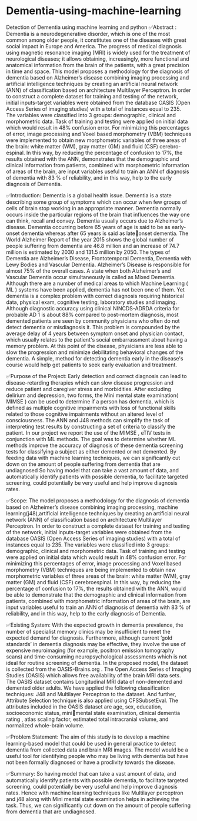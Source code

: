 # Dementia-using-machine-learning
Detection of Dementia using machine learning and python 
✅Abstract :
Dementia is a neurodegenerative disorder, which is one of the most common among older
people, it constitutes one of the diseases with great social impact in Europe and America. The
progress of medical diagnosis using magnetic resonance imaging (MRI) is widely used for
the treatment of neurological diseases; it allows obtaining, increasingly, more functional and
anatomical information from the brain of the patients, with a great precision in time and
space. This model proposes a methodology for the diagnosis of dementia based on
Alzheimer’s disease combining imaging processing and artificial intelligence techniques by
creating an artificial neural network (ANN) of classification based on architecture Multilayer
Perceptron. In order to construct a complete dataset for training and testing of the network,
initial inputs-target variables were obtained from the database OASIS (Open Access Series of
imaging studies) with a total of instances equal to 235. The variables were classified into 3
groups: demographic, clinical and morphometric data. Task of training and testing were
applied on initial data which would result in 48% confusion error. For minimizing this
percentages of error, image processing and Voxel based morphometry (VBM) techniques
were implemented to obtain new morphometric variables of three areas of the brain: white
matter (WM), gray matter (GM) and fluid (CSF) cerebro-espinal. In this way, by reducing the
percentage of confusion to 17%, the results obtained with the ANN, demonstrates that the
demographic and clinical information from patients, combined with morphometric
information of areas of the brain, are input variables useful to train an ANN of diagnosis of
dementia with 83 % of reliability, and in this way, help to the early diagnosis of Dementia.

✅Introduction:
Dementia is a global health issue. Dementia is a state describing some group of symptoms which
can occur when few groups of cells of brain stop working in an appropriate manner. Dementia
normally occurs inside the particular regions of the brain that influences the way one can think,
recall and convey. Dementia usually occurs due to Alzheimer’s disease. Dementia occurring
before 65 years of age is said to be as early-onset dementia whereas after 65 years is said as lateonset dementia. 
The World Alzheimer Report of the year 2015 shows the global number of
people suffering from dementia are 46.8 million and an increase of 74.7 million is estimated by
2030 and 131.5 million by 2050. The types of Dementia are Alzheimer’s Disease,
Frontotemporal Dementia, Dementia with Lewy Bodies and Vascular Dementia. Alzheimer’s
Disease is responsible for almost 75% of the overall cases. A state when both Alzheimer’s and
Vascular Dementia occur simultaneously is called as Mixed Dementia. Although there are a
number of medical areas to which Machine Learning ( ML ) systems have been applied,
dementia has not been one of them. Yet dementia is a complex problem with correct diagnosis
requiring historical data, physical exam, cognitive testing, laboratory studies and imaging.
Although diagnostic accuracy using clinical NINCDS-ADRDA criteria for probable AD 1 is
about 88% compared to post-mortem diagnosis, most demented patients are seen by community
physicians who often do not detect dementia or misdiagnosis it. This problem is compounded by
the average delay of 4 years between symptom onset and physician contact, which usually relates
to the patient's social embarrassment about having a memory problem. At this point of the
disease, physicians are less able to slow the progression and minimize debilitating behavioral
changes of the dementia. A simple, method for detecting dementia early in the disease's course
would help get patients to seek early evaluation and treatment.
 
 ✅Purpose of the Project:
Early detection and correct diagnosis can lead to disease-retarding therapies which can slow
disease progression and reduce patient and caregiver stress and morbidities. After excluding
delirium and depression, two forms, the Mini mental state examination( MIMSE ) can be used to
determine if a person has dementia, which is defined as multiple cognitive impairments with loss
of functional skills related to those cognitive impairments without an altered level of
consciousness. The ANN and J48 methods can simplify the task of interpreting test results by
constructing a set of criteria to classify the patient. In our project we report the use of the
MIMSE , eTIV tests in conjunction with ML methods. The goal was to determine whether ML
methods improve the accuracy of diagnosis of these dementia screening tests for classifying a
subject as either demented or not demented. By feeding data with machine learning techniques,
we can significantly cut down on the amount of people suffering from dementia that are
undiagnosed So having model that can take a vast amount of data, and automatically identify
patients with possible dementia, to facilitate targeted screening, could potentially be very useful
and help improve diagnosis rates.

✅Scope:
The model proposes a methodology for the diagnosis of dementia based on Alzheimer’s disease
combining imaging processing, machine learning(j48),artificial intelligence techniques by
creating an artificial neural network (ANN) of classification based on architecture Multilayer
Perceptron. In order to construct a complete dataset for training and testing of the network, initial
inputs-target variables were obtained from the database OASIS (Open Access Series of imaging
studies) with a total of instances equal to 235. The variables were classified into 3 groups:
demographic, clinical and morphometric data. Task of training and testing were applied on initial
data which would result in 48% confusion error. For minimizing this percentages of error, image
processing and Voxel based morphometry (VBM) techniques are being implemented to obtain
new morphometric variables of three areas of the brain: white matter (WM), gray matter (GM)
and fluid (CSF) cerebroespinal. In this way, by reducing the percentage of confusion to 17%, the
results obtained with the ANN, would be able to demonstrate that the demographic and clinical
information from patients, combined with morphometric information of areas of the brain, are
input variables useful to train an ANN of diagnosis of dementia with 83 % of reliability, and in
this way, help to the early diagnosis of Dementia.

✅Existing System:
With the expected growth in dementia prevalence, the number of specialist memory clinics may
be insufficient to meet the expected demand for diagnosis. Furthermore, although current ’gold
standards’ in dementia diagnosis may be effective, they involve the use of expensive
neuroimaging (for example, positron emission tomography scans) and time-consuming
neuropsychological assessments which is not ideal for routine screening of dementia.
In the proposed model, the dataset is collected from the OASIS-Brains.org . The Open Access
Series of Imaging Studies (OASIS) which allows free availability of the brain MRI data sets. The
OASIS dataset contains Longitudinal MRI data of non-demented and demented older adults. We
have applied the following classification techniques: J48 and Multilayer Perceptron to the
dataset. And further, Attribute Selection technique is also applied using CFSSubsetEval. The
attributes included in the OASIS dataset are age, sex, education, socioeconomic status, minimental state examination, 
clinical dementia rating , atlas scaling factor, estimated total
intracranial volume, and normalized whole-brain volume.

✅Problem Statement:
The aim of this study is to develop a machine learning-based model that could be used in general
practice to detect dementia from collected data and brain MRI images. The model would be a
useful tool for identifying people who may be living with dementia but have not been formally
diagnosed or have a proclivity towards the disease.

✅Summary:
So having model that can take a vast amount of data, and automatically identify patients with
possible dementia, to facilitate targeted screening, could potentially be very useful and help
improve diagnosis rates. Hence with machine learning techniques like Multilayer perceptron and
j48 along with Mini mental state examination helps in achieving the task. Thus, we can
significantly cut down on the amount of people suffering from dementia that are undiagnosed.



